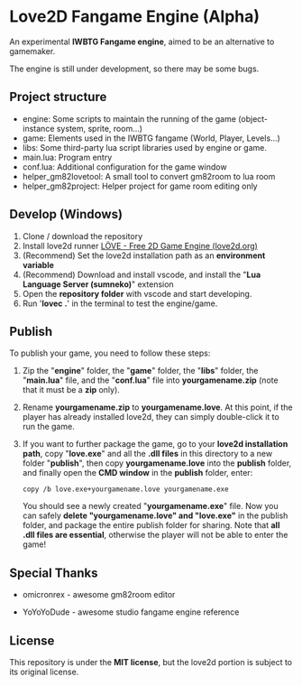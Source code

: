 # Love2D Fangame Engine (Alpha)

An experimental **IWBTG Fangame engine**, aimed to be an alternative to gamemaker.

The engine is still under development, so there may be some bugs.

## Project structure

+ engine: Some scripts to maintain the running of the game (object-instance system, sprite, room...)
+ game: Elements used in the IWBTG fangame (World, Player, Levels...)
+ libs: Some third-party lua script libraries used by engine or game.
+ main.lua: Program entry
+ conf.lua: Additional configuration for the game window
+ helper_gm82lovetool: A small tool to convert gm82room to lua room
+ helper_gm82project: Helper project for game room editing only

## Develop (Windows)

1. Clone / download the repository
2. Install love2d runner [LÖVE - Free 2D Game Engine (love2d.org)](https://love2d.org/)
3. (Recommend) Set the love2d installation path as an **environment variable**
4. (Recommend) Download and install vscode, and install the "**Lua Language Server (sumneko)**" extension 
5. Open the **repository folder** with vscode and start developing.
6. Run '**lovec .**' in the terminal to test the engine/game.

## Publish

To publish your game, you need to follow these steps:

1. Zip the "**engine**" folder, the "**game**" folder, the "**libs**" folder, the "**main.lua**" file, and the "**conf.lua**" file into **yourgamename.zip** (note that it must be a **zip** only).

2. Rename **yourgamename.zip** to **yourgamename.love**. At this point, if the player has already installed love2d, they can simply double-click it to run the game.

3. If you want to further package the game, go to your **love2d installation path**, copy "**love.exe**" and all the **.dll files** in this directory to a new folder "**publish**", then copy **yourgamename.love** into the **publish** folder, and finally open the **CMD window** in the **publish** folder, enter: 

   ```CMD
   copy /b love.exe+yourgamename.love yourgamename.exe
   ```

    You should see a newly created "**yourgamename.exe**" file. Now you can safely **delete "yourgamename.love" and "love.exe"** in the publish folder, and package the entire publish folder for sharing. Note that **all .dll files are essential**, otherwise the player will not be able to enter the game!

## Special  Thanks

+ omicronrex - awesome gm82room editor 

+ YoYoYoDude - awesome studio fangame engine reference

## License

This repository is under the **MIT license**, but the love2d portion is subject to its original license.